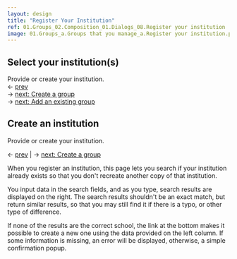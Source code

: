 ```yaml
---
layout: design
title: "Register Your Institution"
ref: 01.Groups_02.Composition_01.Dialogs_08.Register your institution
image: 01.Groups_a.Groups that you manage_a.Register your institution.png
---
```


## <span class="color-thread" style="background-color: #aaf"></span> Select your institution(s)
Provide or create your institution.  
← [prev](03.Activities_02.Participation_g.Sessions_a.Empty)  
→ [next: Create a group](01.Groups_02.Composition_o.Managed)  
→ [next: Add an existing group](01.Groups_02.Composition_o.Managed)

## <span class="color-thread" style="background-color: #aaf"></span> Create an institution
Provide or create your institution.  
  
← [prev](03.Activities_02.Participation_g.Sessions_a.Empty) | 
→ [next: Create a group](01.Groups_Edit_02.Create-group)

When you register an institution, this page lets you search if your institution already exists so that you don't recreate another copy of that institution.

You input data in the search fields, and as you type, search results are displayed on the right. The search results shouldn't be an exact match, but return similar results, so that you may still find it if there is a typo, or other type of difference.

If none of the results are the correct school, the link at the bottom makes it possible to create a new one using the data provided on the left column. If some information is missing, an error will be displayed, otherwise, a simple confirmation popup.

